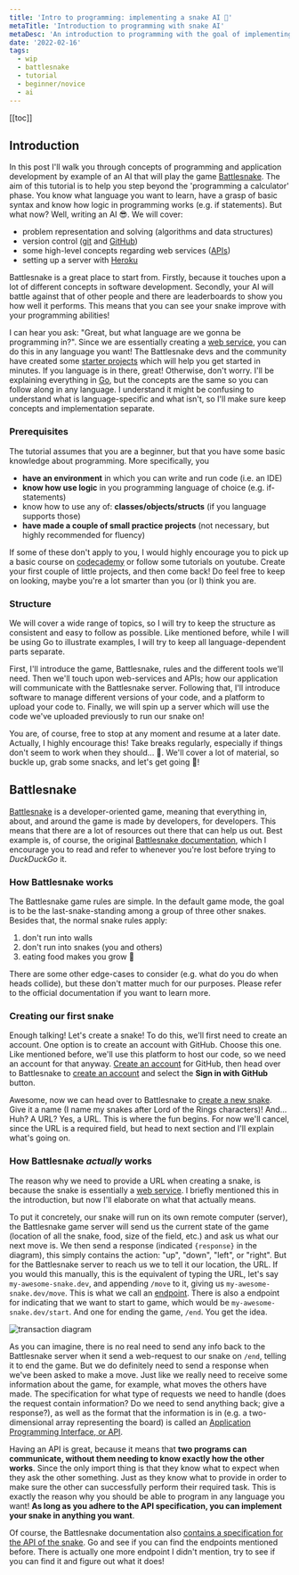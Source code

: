 ```yaml
---
title: 'Intro to programming: implementing a snake AI 🐍'
metaTitle: 'Introduction to programming with snake AI'
metaDesc: 'An introduction to programming with the goal of implementing an AI that will compete in the developer game Battlesnake'
date: '2022-02-16'
tags:
  - wip
  - battlesnake
  - tutorial
  - beginner/novice
  - ai
---
```


[[toc]]

## Introduction

In this post I'll walk you through concepts of programming and application
development by example of an AI  that will play the game
[Battlesnake](https://play.battlesnake.com/). The aim of this tutorial is to
help you step beyond the 'programming a calculator' phase. You know what
language you want to learn, have a grasp of basic syntax and know how logic in
programming works (e.g. if statements). But what now? Well, writing an AI :sunglasses:. We
will cover:

- problem representation and solving (algorithms and data structures)
- version control ([git](https://git-scm.com) and
  [GitHub](https://www.github.com))
- some high-level concepts regarding web services
  ([APIs](https://en.wikipedia.org/wiki/API))
- setting up a server with [Heroku](https://www.heroku.com)


Battlesnake is a great place to start from. Firstly, because it touches upon a
lot of different concepts in software development.  Secondly, your AI will
battle against that of other people and there are leaderboards to show you how
well it performs. This means that you can see your snake improve with your
programming abilities!

I can hear you ask: "Great, but what language are we gonna be programming in?".
Since we are essentially  creating a [web
service](https://en.wikipedia.org/wiki/Web_service), you can do this in any
language you want!  The Battlesnake devs and the community have created some
[starter projects](https://docs.battlesnake.com/references/starter-projects)
which will help you get started in minutes. If you language is in there, great!
Otherwise, don't worry.  I'll be explaining everything in [Go](https://go.dev/),
but the concepts are the same so you can follow along in any language.  I
understand it might be confusing to understand what is language-specific and
what isn't, so I'll make sure keep concepts and  implementation separate.

### Prerequisites

The tutorial assumes that you are a beginner, but that you have some basic
knowledge about programming.  More specifically, you

- **have an environment** in which you can write and run code (i.e. an IDE)
- **know how use logic** in you programming language of choice (e.g. if-statements)
- know how to use any of: **classes/objects/structs** (if you language supports
  those)
- **have made a couple of small practice projects** (not necessary, but highly
  recommended for fluency)

If some of these don't apply to you, I would highly encourage you to pick up a
basic course on [codecademy](https://www.codecademy.com/) or follow some
tutorials on youtube. Create your first couple of little projects, and then come
back! Do feel free to keep on looking, maybe you're a lot smarter than you (or
I) think you are.

### Structure

We will cover a wide range of topics, so I will try to keep the structure as
consistent and easy to follow as possible.  Like mentioned before, while I will
be using Go to illustrate examples, I will try to keep all language-dependent
parts separate.

First, I'll introduce the game, Battlesnake, rules and the different tools we'll
need.  Then we'll touch upon web-services and APIs; how our application will
communicate with the Battlesnake server.  Following that, I'll introduce
software to manage different versions of your code, and a platform to upload
your code to.  Finally, we will spin up a server which will use the code we've
uploaded previously to run our snake on!

You are, of course, free to stop at any moment and resume at a later date.
Actually, I highly encourage this! Take breaks regularly, especially if things
don't seem to work when they should... :bug:. We'll cover a lot of material, so
buckle up, grab some snacks, and let's get going :rocket:!

## Battlesnake

[Battlesnake](https://play.battlesnake.com/) is a developer-oriented game,
meaning that everything in, about, and around the game is made by developers,
for developers. This means that there are a lot of resources out there that can
help us out.  Best example is, of course, the original [Battlesnake
documentation](https://docs.battlesnake.com/), which I encourage you to read and
refer to whenever you're lost before trying to _DuckDuckGo_ it.

### How Battlesnake works

The Battlesnake game rules are simple. In the default game mode, the goal is to
be the last-snake-standing among a group of  three other snakes. Besides that,
the normal snake rules apply:

1. don't run into walls
2. don't run into snakes (you and others)
3. eating food makes you grow :apple:

There are some other edge-cases to consider (e.g. what do you do when heads
collide), but these don't matter much for our purposes. Please refer to the
official documentation if you want to learn more. 

### Creating our first snake

Enough talking! Let's create a snake! To do this, we'll first need to create an
account. One option is to create an account with GitHub. Choose this one. Like
mentioned before, we'll use this platform to host our code, so we need an
account for that anyway. [Create an account](https://github.com/signup) for
GitHub, then head over to Battlesnake to [create an
account](https://play.battlesnake.com/login/) and select the **Sign in with
GitHub** button.

Awesome, now we can head over to Battlesnake to [create a new
snake](https://play.battlesnake.com/account/snakes/create/ ). Give it a name (I
name my snakes after Lord of the Rings characters)! And... Huh? A URL? Yes, a
URL. This is where the fun begins. For now we'll cancel, since the URL is a
required field, but head to next section and I'll explain what's going on.

### How Battlesnake _actually_ works

The reason why we need to provide a URL when creating a snake, is because the
snake is essentially a [web service](). I briefly mentioned this in the
introduction, but now I'll elaborate on what that actually means.

To put it concretely, our snake will run on its own remote computer (server),
the Battlesnake game server will send us the current state of the game (location
of all the snake, food, size of the field, etc.) and ask us what our next move
is.  We then send a response (indicated `{response}` in the diagram), this
simply contains the action: "up", "down", "left", or "right". But for the
Battlesnake server to reach us we to tell it our location, the URL. If you would
this manually, this is the equivalent of typing the URL, let's say
`my-awesome-snake.dev`, and appending `/move` to it, giving us
`my-awesome-snake.dev/move`. This is what we call an
[endpoint](https://en.wikipedia.org/wiki/Communication_endpoint). There is also
a endpoint for indicating that we want to start to game, which would be
`my-awesome-snake.dev/start`. And one for ending the game, `/end`. You get the
idea. 

![transaction
diagram](/images/post/intro-to-programming-battlesnake/transaction-diagram.svg
"Transaction diagram of the requests and responses made during a Battlesnake
game. Here to the endpoints **/start**, **/move**, and **/end**")

As you can imagine, there is no real need to send any info back to the
Battlesnake server when it send a web-request to our snake on `/end`, telling it
to end the game. But we do definitely need to send a response when we've been
asked to make a move. Just like we really need to receive some information about
the game, for example, what moves the others have made. The specification for
what type of requests we need to handle (does the request contain information?
Do we need to send anything back; give a response?), as well as the format that the information
is in (e.g. a two-dimensional array representing the board) is called an
[Application Programming Interface, or API](https://en.wikipedia.org/wiki/API). 

Having an API is great, because it means that **two programs can
communicate, without them needing to know exactly how the other works**. Since
the only import thing is that they know what to expect when they ask the other
something. Just as they know what to provide in order to make sure the other can
successfully perform their required task. This is exactly the reason why you
should be able to program in any language you want! **As long as you adhere to
the API specification, you can implement your snake in anything you want**.

Of course, the Battlesnake documentation also [contains a specification for the
API of the snake](https://docs.battlesnake.com/references/api). Go and see if
you can find the endpoints mentioned before.  There is actually one more
endpoint I didn't mention, try to see if you can find it and figure out what it
does! 



